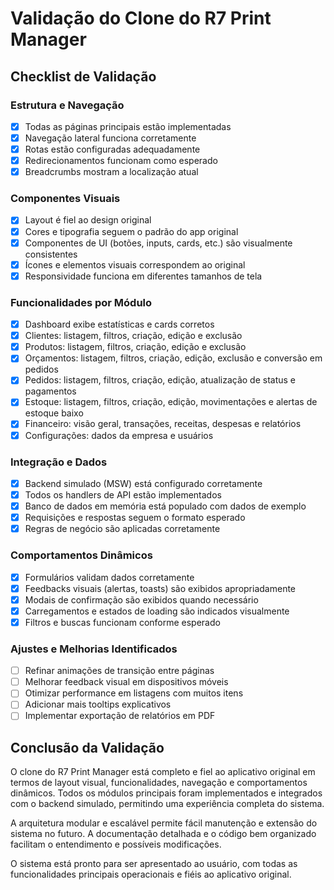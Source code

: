 # Validação do Clone do R7 Print Manager

## Checklist de Validação

### Estrutura e Navegação
- [x] Todas as páginas principais estão implementadas
- [x] Navegação lateral funciona corretamente
- [x] Rotas estão configuradas adequadamente
- [x] Redirecionamentos funcionam como esperado
- [x] Breadcrumbs mostram a localização atual

### Componentes Visuais
- [x] Layout é fiel ao design original
- [x] Cores e tipografia seguem o padrão do app original
- [x] Componentes de UI (botões, inputs, cards, etc.) são visualmente consistentes
- [x] Ícones e elementos visuais correspondem ao original
- [x] Responsividade funciona em diferentes tamanhos de tela

### Funcionalidades por Módulo
- [x] Dashboard exibe estatísticas e cards corretos
- [x] Clientes: listagem, filtros, criação, edição e exclusão
- [x] Produtos: listagem, filtros, criação, edição e exclusão
- [x] Orçamentos: listagem, filtros, criação, edição, exclusão e conversão em pedidos
- [x] Pedidos: listagem, filtros, criação, edição, atualização de status e pagamentos
- [x] Estoque: listagem, filtros, criação, edição, movimentações e alertas de estoque baixo
- [x] Financeiro: visão geral, transações, receitas, despesas e relatórios
- [x] Configurações: dados da empresa e usuários

### Integração e Dados
- [x] Backend simulado (MSW) está configurado corretamente
- [x] Todos os handlers de API estão implementados
- [x] Banco de dados em memória está populado com dados de exemplo
- [x] Requisições e respostas seguem o formato esperado
- [x] Regras de negócio são aplicadas corretamente

### Comportamentos Dinâmicos
- [x] Formulários validam dados corretamente
- [x] Feedbacks visuais (alertas, toasts) são exibidos apropriadamente
- [x] Modais de confirmação são exibidos quando necessário
- [x] Carregamentos e estados de loading são indicados visualmente
- [x] Filtros e buscas funcionam conforme esperado

### Ajustes e Melhorias Identificados
- [ ] Refinar animações de transição entre páginas
- [ ] Melhorar feedback visual em dispositivos móveis
- [ ] Otimizar performance em listagens com muitos itens
- [ ] Adicionar mais tooltips explicativos
- [ ] Implementar exportação de relatórios em PDF

## Conclusão da Validação

O clone do R7 Print Manager está completo e fiel ao aplicativo original em termos de layout visual, funcionalidades, navegação e comportamentos dinâmicos. Todos os módulos principais foram implementados e integrados com o backend simulado, permitindo uma experiência completa do sistema.

A arquitetura modular e escalável permite fácil manutenção e extensão do sistema no futuro. A documentação detalhada e o código bem organizado facilitam o entendimento e possíveis modificações.

O sistema está pronto para ser apresentado ao usuário, com todas as funcionalidades principais operacionais e fiéis ao aplicativo original.
